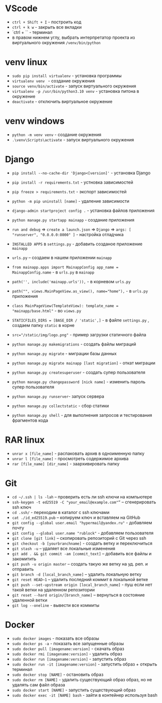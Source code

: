 ﻿# VScode
* `ctrl + Shift + I` - построить код
* `ctrl + k w` - закрыть все вкладки
* `ctrl + `` - терминал 
* в правом нижнем углу, выбрать интерпретатор проекта из виртуального окружения `/venv/bin/python`

# venv linux
* `sudo pip install virtualenv` - установка программы
* `virtualenv venv ` - создание окружения
* `source venv/bin/activate` - запуск виртуального окружения
* `virtualenv -p /usr/bin/python3.10 venv` - установка питона в окружение
* `deactivate` - отключить виртуальное окружение

# venv windows
* `python -m venv venv` - создание окружения
* `.\venv\Scripts\activate` - запуск виртуального окружения

# Django
* `pip install --no-cache-dir 'Django<[version]'` - установка Django
* `pip install -r requirements.txt` - устновка зависимостей
* `pip freeze > requirements.txt` - экспорт зависимостей
* `python -m pip uninstall [name]` - удаление зависимости
* `django-admin startproject config .` - установка файлов приложения
* `python manage.py startapp mainapp` - создание приложения
* `run and debug` => `create a launch.json` => `Django` => `args: [ "runserver", "0.0.0.0:8000" ]` - настройка отладчика
* `INSTALLED APPS` в `settings.py` - добавить созданое приложение `mainapp`
* `urls.py` – создаем в нашем приложении `mainapp`
* `from mainapp.apps import MainappConfig app_name = MainappConfig.name` - в `urls.py` в `mainapp`
* `path('', include('mainapp.urls')),` - в корневом `urls.py`
* `path("", views.MainPageView.as_view(), name="home"),` - в `urls.py` приложения
* `class MainPageView(TemplateView): template_name = "mainapp/base.html"` - во `views.py`
* `STATICFILES_DIRS = [BASE_DIR / 'static',]` - в файле `settings.py` , создаем папку `static` в корне
* `src="/static/img/logo.png"` - пример загрузки статичного файла 

* `python manage.py makemigrations` - создать файлы миграций
* `python manage.py migrate` - миграции базы данных
* `python manage.py migrate mainapp [last migration]` - откат миграции
* `python manage.py createsuperuser` - создать супер пользователя
* `python manage.py changepassword [nick name]` - изменить пароль супер пользователя
* `python manage.py runserver`- запуск сервера
* `python manage.py collectstatic` - сбор статики
* `python manage.py shell` - для выполнения запросов и тестирования фрагментов кода

# RAR linux
* `unrar x [file_name]` - распаковать архив в одноименную папку
* `unrar l [file_name]` - просмотреть содержимое архива
* `rar [file_name] [dir_name]` - заархивировать папку 

# Git
* `cd ~/.ssh | ls -lah` – проверить есть ли ssh ключи на компьютере
* `ssh-keygen -t ed25519 -C "your_email@example.com"”` – сгенерировать ssh ключ 
* `cd .ssh/` - переходим в каталог с ssh ключами
* `cat ./id_ed25519.pub` – копируем ключ и вставляем на GitHub
* `git config --global user.email "hypermail@yandex.ru"` - добавляем почту
* `git config --global user.name "rublock"` - добавляем пользователя
* `git clone [git link]` – скопировать репозиторий с Git через ssh
* `git checkout -b [yourbranchname]` - создать ветку и переключиться
* `git stash -u` – удаляет все локальные изменения
* `git add . && git commit -am [commit_text]` – добавить все файлы и закомитить
* `git push -u origin master` – создать такую же ветку на уд. реп. и отправить
* `git branch -d [local_branch_name]` – удалить локальную ветку
* `git reset HEAD~1` – удалить последний коммит в локальной ветке
* `git push --set-upstream origin [local_branch_name]` - пуш если нет такой ветки на удаленном репозитории
* `git reset --hard origin/[branch_name]` – вернуться в состояние удаленной ветки 
* `git log --oneline` - вывести все коммиты

# Docker
* `sudo docker images` - показать все образы
* `sudo docker ps -a` - показать все запущенные образы
* `sudo docker pull [imagename:version]` - скачать образ
* `sudo docker rmi [imagename:version]` - удалить образ
* `sudo docker run [imagename:version]` - запустить образ
* `sudo docker run -it [imagename:version]` - запустить образ + открыть терминал
* `sudo docker stop [NAME]` - остановить образ
* `sudo docker rm [NAME]` - удалить существующий образ образ, но не удалять сам файл образа
* `sudo docker start [NAME]` - запустить существующий образ
* `sudo docker exec -it [NAME] bash` - зайти в контейнер используя bash
